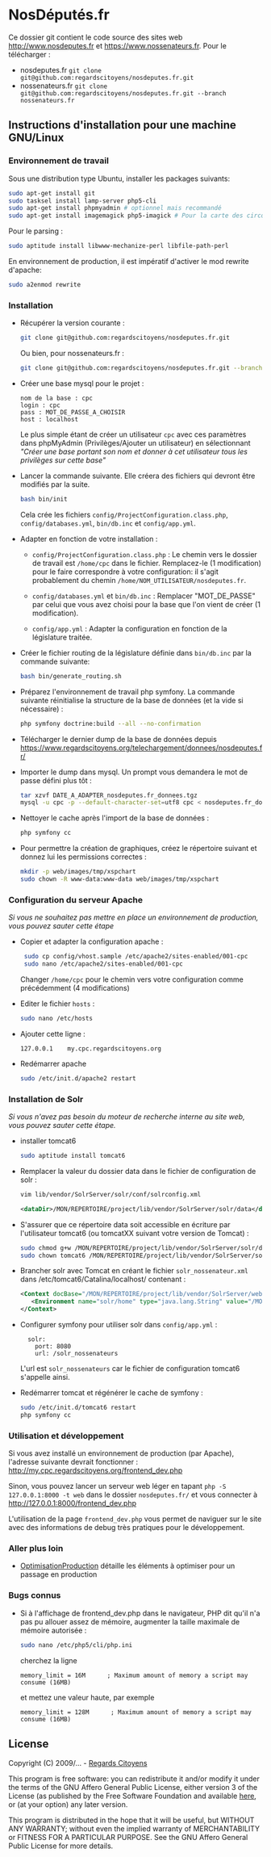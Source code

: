 # NosDéputés.fr

Ce dossier git contient le code source des sites web http://www.nosdeputes.fr
et https://www.nossenateurs.fr. Pour le télécharger :

 * nosdeputes.fr ``git clone git@github.com:regardscitoyens/nosdeputes.fr.git``
 * nossenateurs.fr ``git clone git@github.com:regardscitoyens/nosdeputes.fr.git --branch nossenateurs.fr``

## Instructions d'installation pour une machine GNU/Linux

### Environnement de travail

Sous une distribution type Ubuntu, installer les packages suivants:

```bash
sudo apt-get install git
sudo tasksel install lamp-server php5-cli
sudo apt-get install phpmyadmin # optionnel mais recommandé
sudo apt-get install imagemagick php5-imagick # Pour la carte des circonscriptions
```

Pour le parsing :

```bash
sudo aptitude install libwww-mechanize-perl libfile-path-perl
```

En environnement de production, il est impératif d'activer le mod rewrite
d'apache:

```bash
sudo a2enmod rewrite
```

### Installation

 * Récupérer la version courante :

   ```bash
   git clone git@github.com:regardscitoyens/nosdeputes.fr.git
   ```

   Ou bien, pour nossenateurs.fr :

   ```bash
   git clone git@github.com:regardscitoyens/nosdeputes.fr.git --branch nossenateurs.fr
   ```

 * Créer une base mysql pour le projet :

   ```
   nom de la base : cpc
   login : cpc
   pass : MOT_DE_PASSE_A_CHOISIR
   host : localhost
   ```

   Le plus simple étant de créer un utilisateur `cpc` avec ces paramètres dans
   phpMyAdmin (Privilèges/Ajouter un utilisateur) en sélectionnant *"Créer une
   base portant son nom et donner à cet utilisateur tous les privilèges sur
   cette base"*

 * Lancer la commande suivante. Elle créera des fichiers qui devront être modifiés par la suite.

   ```bash
   bash bin/init
   ```

   Cela crée les fichiers `config/ProjectConfiguration.class.php`,
   `config/databases.yml`, `bin/db.inc` et `config/app.yml`.

 * Adapter en fonction de votre installation :

   * `config/ProjectConfiguration.class.php` : Le chemin vers le dossier de
     travail est `/home/cpc` dans le fichier. Remplacez-le (1 modification) pour
     le faire correspondre à votre configuration: il s'agit probablement du
     chemin `/home/NOM_UTILISATEUR/nosdeputes.fr`.

   * `config/databases.yml` et `bin/db.inc` : Remplacer "MOT_DE_PASSE" par celui que
     vous avez choisi pour la base que l'on vient de créer (1 modification).

   * `config/app.yml` : Adapter la configuration en fonction de la législature traitée.

 * Créer le fichier routing de la législature définie dans `bin/db.inc` par la
   commande suivante:

   ```bash
   bash bin/generate_routing.sh
   ```

 * Préparez l'environnement de travail php symfony. La commande suivante
   réinitialise la structure de la base de données (et la vide si nécessaire) :

   ```bash
   php symfony doctrine:build --all --no-confirmation
   ```

 * Télécharger le dernier dump de la base de données depuis https://www.regardscitoyens.org/telechargement/donnees/nosdeputes.fr/

 * Importer le dump dans mysql. Un prompt vous demandera le mot de passe défini
   plus tôt :

   ```bash
   tar xzvf DATE_A_ADAPTER_nosdeputes.fr_donnees.tgz
   mysql -u cpc -p --default-character-set=utf8 cpc < nosdeputes.fr_donnees/data.sql
   ```

 * Nettoyer le cache après l'import de la base de données :

   ```bash
   php symfony cc
   ```

 * Pour permettre la création de graphiques, créez le répertoire suivant et donnez lui les permissions correctes :

   ```bash
   mkdir -p web/images/tmp/xspchart
   sudo chown -R www-data:www-data web/images/tmp/xspchart
   ```

### Configuration du serveur Apache

*Si vous ne souhaitez pas mettre en place un environnement de production, vous pouvez sauter cette étape*

 * Copier et adapter la configuration apache :

   ```bash
    sudo cp config/vhost.sample /etc/apache2/sites-enabled/001-cpc
    sudo nano /etc/apache2/sites-enabled/001-cpc
   ```

   Changer `/home/cpc` pour le chemin vers votre configuration comme
   précédemment (4 modifications)

 * Editer le fichier `hosts` :

   ```bash
   sudo nano /etc/hosts
   ```

 * Ajouter cette ligne :

   ```
   127.0.0.1	my.cpc.regardscitoyens.org
   ```

 * Redémarrer apache

   ```bash
   sudo /etc/init.d/apache2 restart
   ```

### Installation de Solr

*Si vous n'avez pas besoin du moteur de recherche interne au site web, vous pouvez sauter cette étape.*

 * installer tomcat6

   ```bash
   sudo aptitude install tomcat6
   ```

 * Remplacer la valeur du dossier data dans le fichier de configuration de solr :

   ```bash
   vim lib/vendor/SolrServer/solr/conf/solrconfig.xml
   ```
   ```xml
   <dataDir>/MON/REPERTOIRE/project/lib/vendor/SolrServer/solr/data</dataDir>
   ```

 * S'assurer que ce répertoire data soit accessible en écriture par l'utilisateur tomcat6 (ou tomcatXX suivant votre version de Tomcat) :

   ```bash
   sudo chmod g+w /MON/REPERTOIRE/project/lib/vendor/SolrServer/solr/data
   sudo chown tomcat6 /MON/REPERTOIRE/project/lib/vendor/SolrServer/solr/data
   ```

 * Brancher solr avec Tomcat en créant le fichier `solr_nossenateur.xml` dans /etc/tomcat6/Catalina/localhost/ contenant :

   ```xml
   <Context docBase="/MON/REPERTOIRE/project/lib/vendor/SolrServer/webapps/solr.war" debug="0" crossContext="true" >
      <Environment name="solr/home" type="java.lang.String" value="/MON/REPERTOIRE/project/lib/vendor/SolrServer/solr" override="true" />
   </Context>
   ```

 * Configurer symfony pour utiliser solr dans `config/app.yml` :

   ```
     solr:
       port: 8080
       url: /solr_nossenateurs
   ```

   L'url est `solr_nossenateurs` car le fichier de configuration tomcat6 s'appelle ainsi.

 * Redémarrer tomcat et régénérer le cache de symfony :

   ```bash
   sudo /etc/init.d/tomcat6 restart
   php symfony cc
   ```

### Utilisation et développement

 Si vous avez installé un environnement de production (par Apache), l'adresse
 suivante devrait fonctionner : http://my.cpc.regardscitoyens.org/frontend_dev.php

 Sinon, vous pouvez lancer un serveur web léger en tapant ``php -S
 127.0.0.1:8000 -t web`` dans le dossier `nosdeputes.fr/` et vous connecter à
 http://127.0.0.1:8000/frontend_dev.php

 L'utilisation de la page `frontend_dev.php` vous permet de naviguer sur le site
 avec des informations de debug très pratiques pour le développement.

### Aller plus loin

 * [OptimisationProduction](http://cpc.regardscitoyens.org/trac/wiki/OptimisationProduction)
   détaille les éléments à optimiser pour un passage en production

### Bugs connus

 * Si à l'affichage de frontend_dev.php dans le navigateur, PHP dit qu'il n'a pas pu allouer assez de mémoire, augmenter la taille maximale de mémoire autorisée : 

   ```bash
   sudo nano /etc/php5/cli/php.ini
   ```

   cherchez la ligne

   ```
   memory_limit = 16M      ; Maximum amount of memory a script may consume (16MB)
   ```

   et mettez une valeur haute, par exemple

   ```
   memory_limit = 128M      ; Maximum amount of memory a script may consume (16MB)
   ```
## License

Copyright (C) 2009/... - [Regards Citoyens](https://RegardsCitoyens.org)

This program is free software: you can redistribute it and/or modify it under the terms of the GNU Affero General Public License, either version 3 of the License (as published by the Free Software Foundation and available [here](LICENSE), or (at your option) any later version.

This program is distributed in the hope that it will be useful, but WITHOUT ANY WARRANTY; without even the implied warranty of MERCHANTABILITY or FITNESS FOR A PARTICULAR PURPOSE. See the GNU Affero General Public License for more details.
